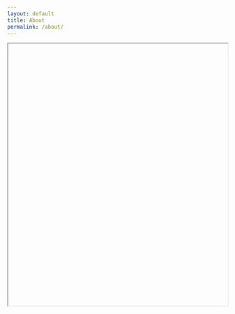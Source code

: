 ```yaml
---
layout: default
title: About
permalink: /about/
---
```


<iframe src="C:\Users\barto\OneDrive\Desktop\untitledSurvival\assets\BartEE_resume.pdf" type="application/pdf" width="100%" height="600px"></iframe>
